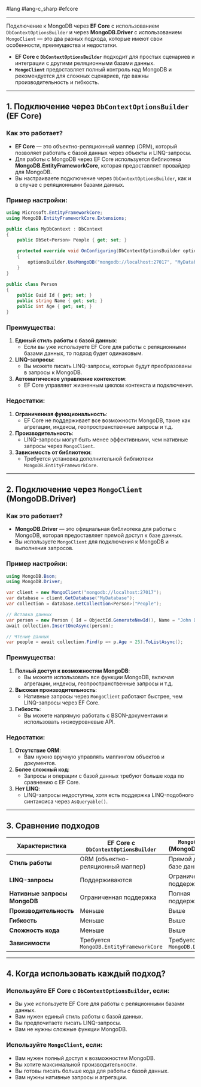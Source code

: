 #lang #lang-c_sharp #efcore

---
Подключение к MongoDB через **EF Core** с использованием `DbContextOptionsBuilder` и через **MongoDB.Driver** с использованием `MongoClient` — это два разных подхода, которые имеют свои особенности, преимущества и недостатки. 
- **EF Core с `DbContextOptionsBuilder`** подходит для простых сценариев и интеграции с другими реляционными базами данных.
- **`MongoClient`** предоставляет полный контроль над MongoDB и рекомендуется для сложных сценариев, где важны производительность и гибкость.


---

## 1. Подключение через `DbContextOptionsBuilder` (EF Core)

### Как это работает?
- **EF Core** — это объектно-реляционный маппер (ORM), который позволяет работать с базой данных через объекты и LINQ-запросы.
- Для работы с MongoDB через EF Core используется библиотека **MongoDB.EntityFrameworkCore**, которая предоставляет провайдер для MongoDB.
- Вы настраиваете подключение через `DbContextOptionsBuilder`, как и в случае с реляционными базами данных.

### Пример настройки:
```csharp
using Microsoft.EntityFrameworkCore;
using MongoDB.EntityFrameworkCore.Extensions;

public class MyDbContext : DbContext
{
    public DbSet<Person> People { get; set; }

    protected override void OnConfiguring(DbContextOptionsBuilder optionsBuilder)
    {
        optionsBuilder.UseMongoDB("mongodb://localhost:27017", "MyDatabase");
    }
}

public class Person
{
    public Guid Id { get; set; }
    public string Name { get; set; }
    public int Age { get; set; }
}
```

### Преимущества:
1. **Единый стиль работы с базой данных**:
   - Если вы уже используете EF Core для работы с реляционными базами данных, то подход будет одинаковым.
2. **LINQ-запросы**:
   - Вы можете писать LINQ-запросы, которые будут преобразованы в запросы к MongoDB.
3. **Автоматическое управление контекстом**:
   - EF Core управляет жизненным циклом контекста и подключения.

### Недостатки:
1. **Ограниченная функциональность**:
   - EF Core не поддерживает все возможности MongoDB, такие как агрегации, индексы, геопространственные запросы и т.д.
2. **Производительность**:
   - LINQ-запросы могут быть менее эффективными, чем нативные запросы через `MongoClient`.
3. **Зависимость от библиотеки**:
   - Требуется установка дополнительной библиотеки `MongoDB.EntityFrameworkCore`.

---

## 2. Подключение через `MongoClient` (MongoDB.Driver)

### Как это работает?
- **MongoDB.Driver** — это официальная библиотека для работы с MongoDB, которая предоставляет прямой доступ к базе данных.
- Вы используете `MongoClient` для подключения к MongoDB и выполнения запросов.

### Пример настройки:
```csharp
using MongoDB.Bson;
using MongoDB.Driver;

var client = new MongoClient("mongodb://localhost:27017");
var database = client.GetDatabase("MyDatabase");
var collection = database.GetCollection<Person>("People");

// Вставка данных
var person = new Person { Id = ObjectId.GenerateNewId(), Name = "John Doe", Age = 30 };
await collection.InsertOneAsync(person);

// Чтение данных
var people = await collection.Find(p => p.Age > 25).ToListAsync();
```

### Преимущества:
1. **Полный доступ к возможностям MongoDB**:
   - Вы можете использовать все функции MongoDB, включая агрегации, индексы, геопространственные запросы и т.д.
2. **Высокая производительность**:
   - Нативные запросы через `MongoClient` работают быстрее, чем LINQ-запросы через EF Core.
3. **Гибкость**:
   - Вы можете напрямую работать с BSON-документами и использовать низкоуровневые API.

### Недостатки:
1. **Отсутствие ORM**:
   - Вам нужно вручную управлять маппингом объектов и документов.
2. **Более сложный код**:
   - Запросы и операции с базой данных требуют больше кода по сравнению с EF Core.
3. **Нет LINQ**:
   - LINQ-запросы недоступны, хотя есть поддержка LINQ-подобного синтаксиса через `AsQueryable()`.

---

## 3. Сравнение подходов

| Характеристика               | EF Core с `DbContextOptionsBuilder` | `MongoClient` (MongoDB.Driver) |
|------------------------------|-------------------------------------|--------------------------------|
| **Стиль работы**             | ORM (объектно-реляционный маппер)   | Прямой доступ к базе данных    |
| **LINQ-запросы**             | Поддерживаются                     | Ограниченная поддержка         |
| **Нативные запросы MongoDB** | Ограниченная поддержка             | Полная поддержка               |
| **Производительность**       | Меньше                             | Выше                           |
| **Гибкость**                 | Меньше                             | Выше                           |
| **Сложность кода**           | Меньше                             | Выше                           |
| **Зависимости**              | Требуется `MongoDB.EntityFrameworkCore` | Требуется `MongoDB.Driver`     |

---

## 4. Когда использовать каждый подход?

### Используйте EF Core с `DbContextOptionsBuilder`, если:
- Вы уже используете EF Core для работы с реляционными базами данных.
- Вам нужен единый стиль работы с базой данных.
- Вы предпочитаете писать LINQ-запросы.
- Вам не нужны сложные функции MongoDB.

### Используйте `MongoClient`, если:
- Вам нужен полный доступ к возможностям MongoDB.
- Вы хотите максимальной производительности.
- Вы готовы писать больше кода для работы с базой данных.
- Вам нужны нативные запросы и агрегации.
